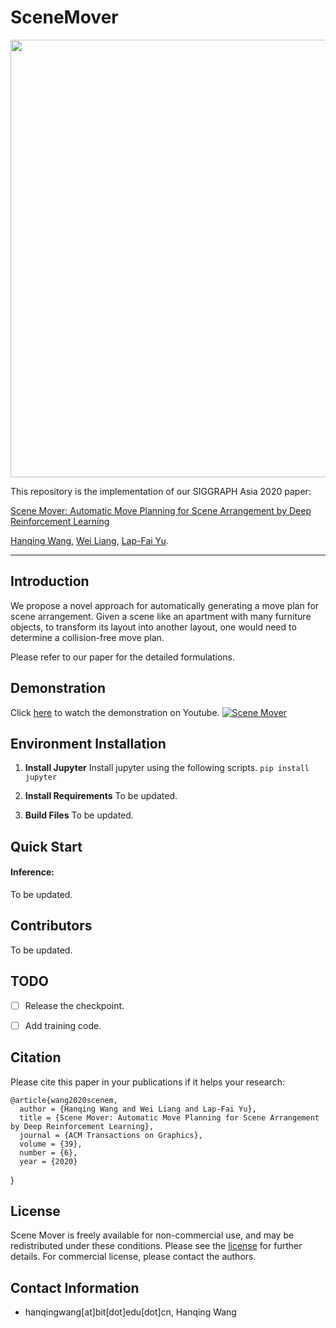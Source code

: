 # SceneMover

<div align="center">
    <img src="assets/teaser.png", width="700">
</div>

This repository is the implementation of our SIGGRAPH Asia 2020 paper:

[Scene Mover: Automatic Move Planning for Scene Arrangement by Deep Reinforcement Learning](assets/mover.pdf)

[Hanqing Wang](https://https://hanqingwangai.github.io/), [Wei Liang](http://iitlab.bit.edu.cn/mcislab/~liangwei/), [Lap-Fai Yu](https://craigyuyu.github.io/home/).


-----------

## Introduction
  We propose a novel approach for automatically generating a move plan for scene arrangement. Given a scene like an apartment with many furniture objects, to transform its layout into another layout, one would need to determine a collision-free move plan.

Please refer to our paper for the detailed formulations.


## Demonstration


<!-- <div align="center">
    <img src="imgs/case.gif", width="700">
</div> -->
Click [here](https://www.youtube.com/embed/zSM-s7zh-vk) to watch the demonstration on Youtube.
[![Scene Mover](assets/case.gif)](https://www.youtube.com/embed/zSM-s7zh-vk "Scene Mover")

<!-- <iframe width="560" height="315" src="https://www.youtube.com/embed/zSM-s7zh-vk" frameborder="0" allow="accelerometer; autoplay; encrypted-media; gyroscope; picture-in-picture" allowfullscreen></iframe> -->

## Environment Installation
1. **Install Jupyter** 
  Install jupyter using the following scripts. `pip install jupyter`

2. **Install Requirements**
To be updated.
3. **Build Files**
To be updated.

## Quick Start
#### Inference:
To be updated.
<!-- 1. Download the checkpoint of the agent to directory `snap/agent/state_dict/best_val_unseen`, the checkpoint of the speaker to directory `snap/speaker/state_dict/best_val_unseen_bleu`.
2. Start a Jupyter service and run the jupyter notebook [evaluation.ipynb](evaluation.ipynb). -->


## Contributors
To be updated.

## TODO
- [ ] Release the checkpoint.
- [ ] Add training code.


## Citation
Please cite this paper in your publications if it helps your research:

    @article{wang2020scenem,
      author = {Hanqing Wang and Wei Liang and Lap-Fai Yu},
      title = {Scene Mover: Automatic Move Planning for Scene Arrangement by Deep Reinforcement Learning}, 
      journal = {ACM Transactions on Graphics},
      volume = {39},
      number = {6},
      year = {2020}
  }



## License
Scene Mover is freely available for non-commercial use, and may be redistributed under these conditions. Please see the [license](LICENSE) for further details. For commercial license, please contact the authors.

## Contact Information
- hanqingwang[at]bit[dot]edu[dot]cn, Hanqing Wang

